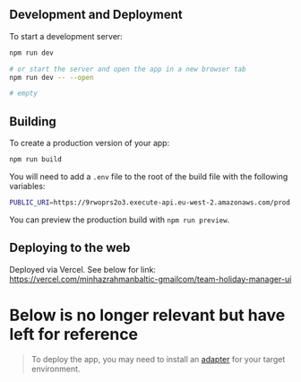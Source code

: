 ## Development and Deployment

To start a development server:

```bash
npm run dev

# or start the server and open the app in a new browser tab
npm run dev -- --open

# empty
```

## Building

To create a production version of your app:

```bash
npm run build
```

You will need to add a `.env` file to the root of the build file with the following variables:

```bash
PUBLIC_URI=https://9rwoprs2o3.execute-api.eu-west-2.amazonaws.com/prod
```

You can preview the production build with `npm run preview`.

## Deploying to the web

Deployed via Vercel. See below for link:
https://vercel.com/minhazrahmanbaltic-gmailcom/team-holiday-manager-ui

# Below is no longer relevant but have left for reference

> To deploy the app, you may need to install an [adapter](https://kit.svelte.dev/docs/adapters) for your target environment.
